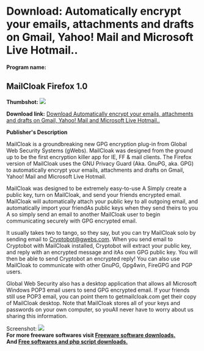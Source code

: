 # Download: Automatically encrypt your emails, attachments and drafts on Gmail, Yahoo! Mail and Microsoft Live Hotmail..

**Program name:**

## MailCloak Firefox 1.0

  
**Thumbshot:** ![](http://www.freewarefiles.com/screenshot/mailcloakff_md.gif)   
  
**Download link:** [Download Automatically encrypt your emails, attachments and drafts on Gmail, Yahoo! Mail and Microsoft Live Hotmail..](http://freesoftwares.boysofts.com/MailCloak-Firefox_program_48698.html)  
  


**Publisher's Description**  
  


MailCloak is a groundbreaking new GPG encryption plug-in from Global Web Security Systems (gWebs). MailCloak was designed from the ground up to be the first encryption killer app for IE, FF & mail clients. The Firefox version of MailCloak uses the GNU Privacy Guard (Aka. GnuPG, aka. GPG) to automatically encrypt your emails, attachments and drafts on Gmail, Yahoo! Mail and Microsoft Live Hotmail. 

MailCloak was designed to be extremely easy-to-use A Simply create a public key, turn on MailCloak, and send your friends encrypted email. MailCloak will automatically attach your public key to all outgoing email, and automatically import your friendAs public keys when they send theirs to you A so simply send an email to another MailCloak user to begin communicating securely with GPG encrypted email. 

It usually takes two to tango, so they say, but you can try MailCloak solo by sending email to Cryptobot@gwebs.com. When you send email to Cryptobot with MailCloak installed, Cryptobot will extract your public key, and reply with an encrypted message and itAs own GPG public key. You will then be able to send Cryptobot an encrypted reply! You can also use MailCloak to communicate with other GnuPG, Gpg4win, FireGPG and PGP users. 

Global Web Security also has a desktop application that allows all Microsoft Windows POP3 email users to send GPG encrypted email. If your friends still use POP3 email, you can point them to getmailcloak.com get their copy of MailCloak desktop. Note that MailCloak stores all of your keys and passwords on your own computer, so youAll never have to worry about us sharing this information.

  
  
Screenshot: ![](http://www.freewarefiles.com/screenshot/mailcloakff.gif)   
**For more freeware softwares visit [Freeware software downloads.](http://freesoftwares.boysofts.com/)**   
**And [Free softwares and php script downloads.](http://www.boysofts.com/)**
